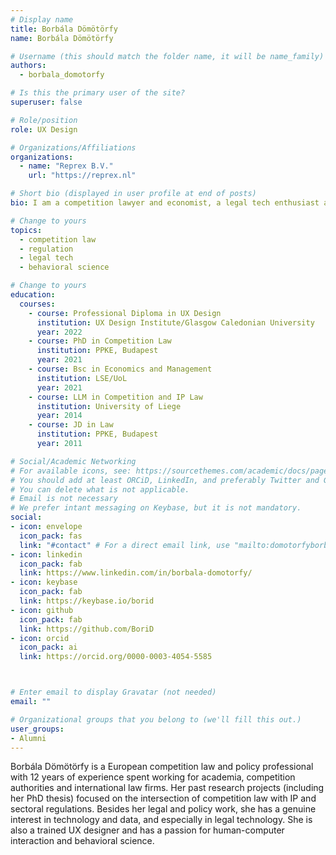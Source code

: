 ```yaml
---
# Display name
title: Borbála Dömötörfy
name: Borbála Dömötörfy

# Username (this should match the folder name, it will be name_family)
authors:
  - borbala_domotorfy

# Is this the primary user of the site?
superuser: false

# Role/position
role: UX Design 

# Organizations/Affiliations
organizations:
  - name: "Reprex B.V."
    url: "https://reprex.nl"

# Short bio (displayed in user profile at end of posts)
bio: I am a competition lawyer and economist, a legal tech enthusiast and lifelong learner. 

# Change to yours
topics:
  - competition law
  - regulation
  - legal tech
  - behavioral science

# Change to yours
education:
  courses:
    - course: Professional Diploma in UX Design
      institution: UX Design Institute/Glasgow Caledonian University
      year: 2022
    - course: PhD in Competition Law
      institution: PPKE, Budapest
      year: 2021
    - course: Bsc in Economics and Management
      institution: LSE/UoL
      year: 2021
    - course: LLM in Competition and IP Law
      institution: University of Liege
      year: 2014
    - course: JD in Law
      institution: PPKE, Budapest
      year: 2011

# Social/Academic Networking
# For available icons, see: https://sourcethemes.com/academic/docs/page-builder/#icons
# You should add at least ORCiD, LinkedIn, and preferably Twitter and Github.
# You can delete what is not applicable.
# Email is not necessary
# We prefer intant messaging on Keybase, but it is not mandatory.
social:
- icon: envelope
  icon_pack: fas
  link: "#contact" # For a direct email link, use "mailto:domotorfyborbala@gmail.com".
- icon: linkedin
  icon_pack: fab
  link: https://www.linkedin.com/in/borbala-domotorfy/
- icon: keybase
  icon_pack: fab
  link: https://keybase.io/borid
- icon: github
  icon_pack: fab
  link: https://github.com/BoriD
- icon: orcid
  icon_pack: ai
  link: https://orcid.org/0000-0003-4054-5585  



# Enter email to display Gravatar (not needed)
email: ""

# Organizational groups that you belong to (we'll fill this out.)
user_groups:
- Alumni
---
```


Borbála Dömötörfy is a European competition law and policy professional with 12 years of experience spent working for academia, competition authorities and international law firms. Her past research projects (including her PhD thesis) focused on the intersection of competition law with IP and sectoral regulations. Besides her legal and policy work, she has a genuine interest in technology and data, and especially in legal technology. She is also a trained UX designer and has a passion for human-computer interaction and behavioral science.
